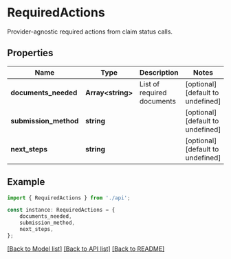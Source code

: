 # RequiredActions

Provider-agnostic required actions from claim status calls.

## Properties

Name | Type | Description | Notes
------------ | ------------- | ------------- | -------------
**documents_needed** | **Array&lt;string&gt;** | List of required documents | [optional] [default to undefined]
**submission_method** | **string** |  | [optional] [default to undefined]
**next_steps** | **string** |  | [optional] [default to undefined]

## Example

```typescript
import { RequiredActions } from './api';

const instance: RequiredActions = {
    documents_needed,
    submission_method,
    next_steps,
};
```

[[Back to Model list]](../README.md#documentation-for-models) [[Back to API list]](../README.md#documentation-for-api-endpoints) [[Back to README]](../README.md)
